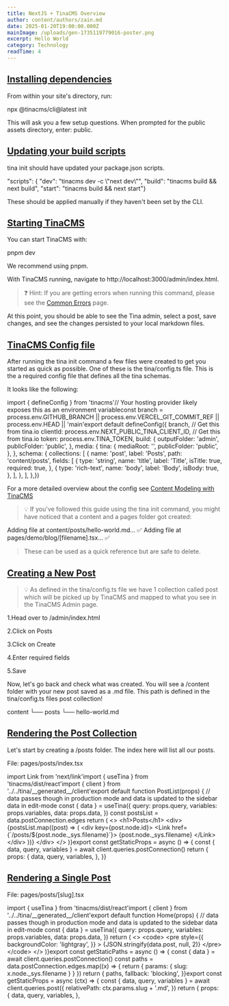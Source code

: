 ```yaml
---
title: NextJS + TinaCMS Overview
author: content/authors/zain.md
date: 2025-01-20T19:00:00.000Z
mainImage: /uploads/gen-1735119779016-poster.png
excerpt: Hello World
category: Technology
readTime: 4
---
```


## [Installing dependencies](https://tina.io/docs/frameworks/next/overview?_gl=1*gu6786*_up*MQ..*_ga*MTg1NzQ5NjkyMi4xNzM3NDY2NTk0*_ga_9R1HHZC8HX*MTczNzQ2NjU5NC4xLjAuMTczNzQ2NjU5NC4wLjAuMTIwMzUxMDg1#installing-dependencies)

From within your site's directory, run:

npx @tinacms/cli\@latest init

This will ask you a few setup questions. When prompted for the public assets directory, enter: public.

## [Updating your build scripts](https://tina.io/docs/frameworks/next/overview#updating-your-build-scripts)

tina init should have updated your package.json scripts.

"scripts": {  "dev": "tinacms dev -c \\"next dev\\"",  "build": "tinacms build && next build",  "start": "tinacms build && next start"}

These should be applied manually if they haven't been set by the CLI.

## [Starting TinaCMS](https://tina.io/docs/frameworks/next/overview#starting-tinacms)

You can start TinaCMS with:

pnpm dev

We recommend using pnpm.

With TinaCMS running, navigate to http\://localhost:3000/admin/index.html.

> ❓ Hint: If you are getting errors when running this command, please see the [Common Errors](https://tina.io/docs/forestry/common-errors) page.

At this point, you should be able to see the Tina admin, select a post, save changes, and see the changes persisted to your local markdown files.

## [TinaCMS Config file](https://tina.io/docs/frameworks/next/overview#tinacms-config-file)

After running the tina init command a few files were created to get you started as quick as possible. One of these is the tina/config.ts file. This is the a required config file that defines all the tina schemas.

It looks like the following:

import { defineConfig } from 'tinacms'// Your hosting provider likely exposes this as an environment variableconst branch =  process.env.GITHUB\_BRANCH ||  process.env.VERCEL\_GIT\_COMMIT\_REF ||  process.env.HEAD ||  'main'export default defineConfig({  branch,  // Get this from tina.io  clientId: process.env.NEXT\_PUBLIC\_TINA\_CLIENT\_ID,  // Get this from tina.io  token: process.env.TINA\_TOKEN,  build: {    outputFolder: 'admin',    publicFolder: 'public',  },  media: {    tina: {      mediaRoot: '',      publicFolder: 'public',    },  },  schema: {    collections: \[      {        name: 'post',        label: 'Posts',        path: 'content/posts',        fields: \[          {            type: 'string',            name: 'title',            label: 'Title',            isTitle: true,            required: true,          },          {            type: 'rich-text',            name: 'body',            label: 'Body',            isBody: true,          },        ],      },    ],  },})

For a more detailed overview about the config see [Content Modeling with TinaCMS](https://tina.io/docs/extending-tina/overview/)

> 💡 If you've followed this guide using the tina init command, you might have noticed that a content and a pages folder got created:

 Adding file at content/posts/hello-world.md... ✅ Adding file at pages/demo/blog/\[filename].tsx... ✅

> These can be used as a quick reference but are safe to delete.

## [Creating a New Post](https://tina.io/docs/frameworks/next/overview#creating-a-new-post)

> 💡 As defined in the tina/config.ts file we have 1 collection called post which will be picked up by TinaCMS and mapped to what you see in the TinaCMS Admin page.

1.Head over to /admin/index.html

2.Click on Posts

3.Click on Create

4.Enter required fields

5.Save

Now, let's go back and check what was created. You will see a /content folder with your new post saved as a .md file. This path is defined in the tina/config.ts files post collection!

content    └── posts        └── hello-world.md

## [Rendering the Post Collection](https://tina.io/docs/frameworks/next/overview#rendering-the-post-collection)

Let's start by creating a /posts folder. The index here will list all our posts.

File: pages/posts/index.tsx

import Link from 'next/link'import { useTina } from 'tinacms/dist/react'import { client } from '../../tina/\_\_generated\_\_/client'export default function PostList(props) {  // data passes though in production mode and data is updated to the sidebar data in edit-mode  const { data } = useTina({    query: props.query,    variables: props.variables,    data: props.data,  })  const postsList = data.postConnection.edges  return (    \<>      \<h1>Posts\</h1>      \<div>        {postsList.map((post) => (          \<div key={post.node.id}>            \<Link href={\`/posts/${post.node.\_sys.filename}\`}>              {post.node.\_sys.filename}            \</Link>          \</div>        ))}      \</div>    \</>  )}export const getStaticProps = async () => {  const { data, query, variables } = await client.queries.postConnection()  return {    props: {      data,      query,      variables,    },  }}

## [Rendering a Single Post](https://tina.io/docs/frameworks/next/overview#rendering-a-single-post)

File: pages/posts/\[slug].tsx

import { useTina } from 'tinacms/dist/react'import { client } from '../../tina/\_\_generated\_\_/client'export default function Home(props) {  // data passes though in production mode and data is updated to the sidebar data in edit-mode  const { data } = useTina({    query: props.query,    variables: props.variables,    data: props.data,  })  return (    \<>      \<code>        \<pre          style={{            backgroundColor: 'lightgray',          }}        >          {JSON.stringify(data.post, null, 2)}        \</pre>      \</code>    \</>  )}export const getStaticPaths = async () => {  const { data } = await client.queries.postConnection()  const paths = data.postConnection.edges.map((x) => {    return { params: { slug: x.node.\_sys.filename } }  })  return {    paths,    fallback: 'blocking',  }}export const getStaticProps = async (ctx) => {  const { data, query, variables } = await client.queries.post({    relativePath: ctx.params.slug + '.md',  })  return {    props: {      data,      query,      variables,    },
